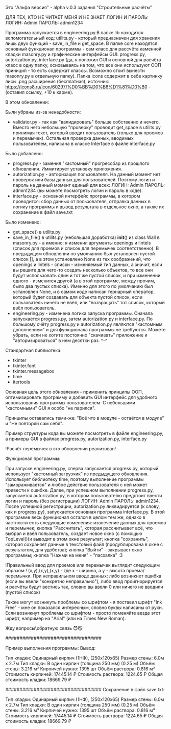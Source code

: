 Это "Альфа версия" - alpha v.0.3 задания "Строительные расчёты"

ДЛЯ ТЕХ, КТО НЕ ЧИТАЕТ МЕНЯ И НЕ ЗНАЕТ ЛОГИН И ПАРОЛЬ: ЛОГИН: Admin ПАРОЛЬ: admin1234

Программа запускается в engineering.py.В папке lib находится вспомогательный код: utilits.py - который предназначен для хранения лишь двух функций - save_in_file и get_space. В папке core находятся основный функционал программы - сам класс для рассчёта каменной кладки masonry.py и графические интерфейсы GUI: progress.py, autorization.py, interface.py (да, я положил GUI и основной для расчёта класс в одну папку, основываясь на том, что все они используют ООП приницип - то есть содержат классы. Возможно стоит вынести masonry.py в отдельную папку). Папка icons содержит в себе картинку лисы .png расширения (бесплатная), источник: https://icons8.ru/icon/60297/%D0%BB%D0%B8%D1%81%D0%B0 - (оставил ссылку, +10 к карме).


В этом обновлении: 

Были убраны из-за ненадобности:

   - validator.py - так как "валидировать" больше собственно и нечего. Вместо него небольшую "проверку" проводит get_space в utilits.py принимая текст, который вводит пользователь (только для проемов и перемычек). Остальная проверка данных, вводимых пользователем, написана в классе Interface в файле interface.py

Было добавлено:
   + progress.py - заменил "кастомный" прогрессбар из прошлого обновления. Иммитирует установку приложения.
   + autorization.py - авторизация пользователя. На данный момент нет проверок или базы данных для пользователей. Поэтому логин и пароль на данный момент единый для всех: ЛОГИН: Admin ПАРОЛЬ: admin1234 (вы можете посмотреть логин и пароль в коде).
   + interface.py - основной интерфейс программы, в котором проводится: сбор данных от пользователя, отправка данных в логику программы и вывод результата в отдельное окно, а также их сохранение в файл save.txt

Было изменено:
   + get_space() в utilits.py
   + save_in_file() в utilits.py (небольшая доработка)
    __init__() из class Wall в masonry.py - а именно: я изменил аргументы openings и lintels (список для проемов и список для перемычек соответственно). В предыдущем обновлении по умолчанию был установлен пустой список [], а в этом установлено None из тех соображений, что openings и lintels - списки - изменяемый тип данных, а значит, если вы решите для чего-то создать несколько объектов, то все они будут использовать один и тот же пустой список, и при изменении одного - изменится другой (а в этой программе, между прочим, было два пустых списка). Именно для этого по умолчанию был установлен None, и в самом коде написан тернарный оператор, который будет создавать для объекта пустой список, если пользователь ничего не ввёл, или "возвращать" тот список, который ввёл пользователь.
   + engineering.py - изменена логика запуска программы. Сначала запускается progress.py, затем autorization.py и interface.py. По большому счёту progress.py и autorization.py являются "кастомным дополнением" и для функционала программы не требуются. Можете убрать, если не хотите постоянно "скачивать" приложение и "авторизироваться" в нем десятки раз. ^-^

Стандартная библиотека:
   + tkinter
   + tkinter.font
   + tkinter.messagebox
   + time
   + itertools

Основная цель этого обновления - применить принципы ООП, оптимизировать программу и добавить GUI интерфейс для удобного использования программы пользователем. С небольшими "кастомными" GUI я особо "не парился".

Принципы оставались теми-же: "Всё что в модуле - остаётся в модуле" и "Не повторяй сам себя".

Пример структуры кода вы можете посмотреть в файле engineering.py, а примеры GUI в файлах progress.py, autorization.py, interface.py

!Расчёт перемычек в это обновлении реализован!

Функционал программы:

При запуске engineering.py, сперва запускается progress.py, который использует "кастомный загрузчик" из предыдущего обновления. Использует библиотеку time, поэтому выполнение программы "замораживается" и любое действие пользователя с ней может привести к ошибке. Далее, при успешном выполнении progress.py, запускается autorization.py, в котором пользователю предстоит ввести логин и пароль (без регистрации) ЛОГИН: Admin ПАРОЛЬ: admin1234. После успешной регистрации, autorization.py ликвидируется (к слову, как и progress.py), запускается основная программа interface.py. В этой программе весь функционал остался в целом тем же, однако в частности есть следующие изменения: извлечение данных для проемов и перемычек; кнопка "Рассчитать", которая рассчитывает всё, что выбрал и ввёл пользователь, создает новое окно (с помощью TopLevel())и выводит в этом окне результат; кнопка "сохранить", которая сохраняет данные в текстовый файл (продублирована в окне с результатом, для удобства); кнопка "Выйти" - закрывает окно программы; кнопка "Нажми на меня" - "пасхалка" :3

!Правильный ввод для проемов или перемычек выглядит следующим образом:!
    (x,y),(x,y),(x,y) - где x - ширина, а y - высота проема/перемычки. При неправильном вводе данных: либо возникнет ошибка (если вы ввели "конкретно неправильно"), либо ввод проигнорируется и расчёты будут вестись так, словно вы ввели 0 или ничего не вводили (пустой список)

Также могут возникуть проблемы со шрифтом - я поставил шрифт "Ink Free" - мне он показался интересным, словно буквы написаны от руки. Если возникнут проблемы со шрифтом - просто поменяйте везде этот шрифт, например на "Arial" (или на Times New Roman).


Жду вопросы\обратную связь 😈😼

##################################

Пример выполнения программы:
Вывод:

Тип кладки: Одинарный кирпич (1НФ), (250x120x65)
Размер стены: 6.0м x 2.7м
Тип кладки: В один кирпич (толщина 250 мм) (0.25 м)
Объём стены: 3.216 м³
Кирпичей нужно: 1395 шт
Объём раствора: 0.816 м³
Стоимость кирпичей: 17445.14 ₽
Стоимость раствора: 1224.65 ₽
Общая стоимость кладки: 18669.79 ₽

##################################
Сохранение в файл save.txt:

Тип кладки: Одинарный кирпич (1НФ), (250x120x65)
Размер стены: 6.0м x 2.7м
Тип кладки: В один кирпич (толщина 250 мм) (0.25 м)
Объём стены: 3.216 м³
Кирпичей нужно: 1395 шт
Объём раствора: 0.816 м³
Стоимость кирпичей: 17445.14 ₽
Стоимость раствора: 1224.65 ₽
Общая стоимость кладки: 18669.79 ₽
